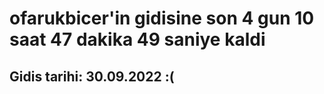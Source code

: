 # ofarukbicer'in gidisine son 4 gun 10 saat 47 dakika 49 saniye kaldi

## Gidis tarihi: 30.09.2022 :(